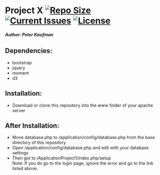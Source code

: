 # **Project X** [![Repo Size](https://reposs.herokuapp.com/?path=pjkaufman/Project-X)](https://github.com/pjkaufman/Project-X)  [![Current Issues](https://img.shields.io/github/issues/pjkaufman/Project-X.svg)](https://github.com/pjkaufman/Project-X/issues)  [![License](https://img.shields.io/github/license/pjkaufman/Project-X.svg)](https://github.com/pjkaufman/Project-X/blob/master/LICENSE)

###### **Author: Peter Kaufman**
## **Dependencies:**

* bootstrap
* jquery
* moment
* d3

## **Installation:**

* Download or clone this repository into the www folder of your apache server

## **After Installation:**

* Move database.php to /application/config/database.php from the base directory of this repository
* Open /application/config/database.php and edit with your database settings  
* Then got to /ApplicationProject1/index.php/setup  
Note: If you do go to the login page, ignore the error and go to the link listed above.
